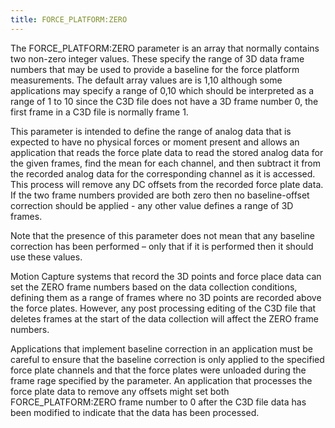 ```yaml
---
title: FORCE_PLATFORM:ZERO
---
```


The FORCE_PLATFORM:ZERO parameter is an array that normally contains two non-zero integer values.  These specify the range of 3D data frame numbers that may be used to provide a baseline for the force platform measurements.  The default array values are is 1,10 although some applications may specify a range of 0,10 which should be interpreted as a range of 1 to 10 since the C3D file does not have a 3D frame number 0, the first frame in a C3D file is normally frame 1.

This parameter is intended to define the range of analog data that is expected to have no physical forces or moment present and allows an application that reads the force plate data to read the stored analog data for the given frames, find the mean for each channel, and then subtract it from the recorded analog data for the corresponding channel as it is accessed.  This process will remove any DC offsets from the recorded force plate data.  If the two frame numbers provided are both zero then no baseline-offset correction should be applied - any other value defines a range of 3D frames.

Note that the presence of this parameter does not mean that any baseline correction has been performed – only that if it is performed then it should use these values.

Motion Capture systems that record the 3D points and force place data can set the ZERO frame numbers based on the data collection conditions, defining them as a range of frames where no 3D points are recorded above the force plates.  However, any post processing editing of the C3D file that deletes frames at the start of the data collection will affect the ZERO frame numbers.

Applications that implement baseline correction in an application must be careful to ensure that the baseline correction is only applied to the specified force plate channels and that the force plates were unloaded during the frame rage specified by the parameter.  An application that processes the force plate data to remove any offsets might set both FORCE_PLATFORM:ZERO frame number to 0 after the C3D file data has been modified to indicate that the data has been processed.
